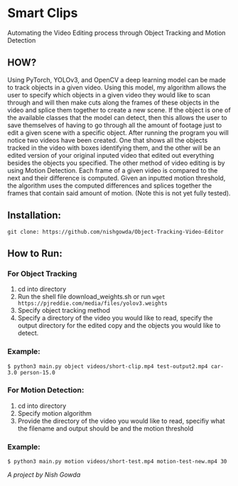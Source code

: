 # Smart Clips
Automating the Video Editing process through Object Tracking and Motion Detection
## HOW?
Using PyTorch, YOLOv3, and OpenCV a deep learning model can be made to track objects in a given video. Using this model, my algorithm allows the user to specify which objects in a given video they would like to scan through and will then make cuts along the frames of these objects in the video and splice them together to create a new scene. If the object is one of the available classes that the model can detect, then this allows the user to save themselves of having to go through all the amount of footage just to edit a given scene with a specific object. After running the program you will notice two videos have been created. One that shows all the objects tracked in the video with boxes identifying them, and the other will be an edited version of your original inputed video that edited out everything besides the objects you specified.
The other method of video editing is by using Motion Detection. Each frame of a given video is compared to the next and their difference is computed. Given an inputted motion threshold, the algorithm uses the computed differences and splices together the frames that contain said amount of motion. (Note this is not yet fully tested).
## Installation:
```
git clone: https://github.com/nishgowda/Object-Tracking-Video-Editor
```

## How to Run:
### For Object Tracking
  1. cd into directory
  2. Run the shell file download_weights.sh or run ```wget https://pjreddie.com/media/files/yolov3.weights```
  3. Specify object tracking method
  4. Specify a directory of the video you would like to read, specify the output directory for the edited copy and the objects you would like to detect.
  ### Example:

  ```
  $ python3 main.py object videos/short-clip.mp4 test-output2.mp4 car-3.0 person-15.0
  ```
### For Motion Detection:
  1. cd into directory
  2. Specify motion algorithm
  3. Provide the directory of the video you would like to read, specifiy what the filename and output should be and the motion threshold
  ### Example:
  ```
  $ python3 main.py motion videos/short-test.mp4 motion-test-new.mp4 30
  ```
*A project by Nish Gowda*
